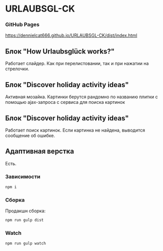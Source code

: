 # URLAUBSGL-CK

### GitHub Pages

https://dennielcat666.github.io/URLAUBSGL-CK/dist/index.html


## Блок "How Urlaubsglück works?"

Работает слайдер. Как при перелистовании, так и при нажатии на стрелочки.

## Блок "Discover holiday activity ideas"

Активная мозайка. Картинки берутся рандомно по названию плитки с помощью ajax-запроса с сервиса для поиска картинок

## Блок "Discover holiday activity ideas"

Работает поиск картинок. Если картинка не найдена, выводится сообщение об ошибке.

## Адаптивная верстка

Есть.



### Зависимости
```bash
npm i
```

### Сборка
Продакшн сборка:
```bash
npm run gulp dist
```

### Watch
```bash
npm run gulp watch
```
